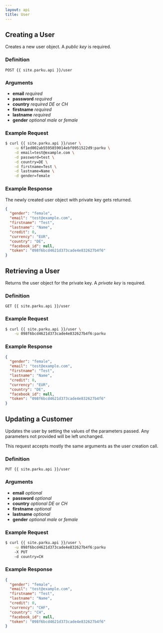 ```yaml
---
layout: api
title: User
---
```


## Creating a User

Creates a new user object. A _public key_ is required.

### Definition

```
POST {{ site.parku.api }}/user
```

### Arguments

* __email__ _required_
* __password__ _required_
* __country__ _required_
  _DE_ or _CH_
* __firstname__ _required_
* __lastname__ _required_
* __gender__ _optional_
  _male_ or _female_

### Example Request

```sh
$ curl {{ site.parku.api }}/user \
    -u 6f1ed002ab5595859014ebf0951522d9:parku \
    -d email=test@example.com \
    -d password=test \
    -d country=DE \
    -d firstname=Test \
    -d lastname=Name \
    -d gender=female
```

### Example Response

The newly created user object with private key gets returned.

```json
{
  "gender": "female",
  "email": "test@example.com",
  "firstname": "Test",
  "lastname": "Name",
  "credit": 0,
  "currency": "EUR",
  "country": "DE",
  "facebook_id": null,
  "token": "098f6bcd4621d373cade4e832627b4f6"
}
```


## Retrieving a User

Returns the user object for the private key. A _private key_ is required.

### Definition

```
GET {{ site.parku.api }}/user
```

### Example Request

```sh
$ curl {{ site.parku.api }}/user \
    -u 098f6bcd4621d373cade4e832627b4f6:parku
```

### Example Response

```json
{
  "gender": "female",
  "email": "test@example.com",
  "firstname": "Test",
  "lastname": "Name",
  "credit": 0,
  "currency": "EUR",
  "country": "DE",
  "facebook_id": null,
  "token": "098f6bcd4621d373cade4e832627b4f6"
}
```


## Updating a Customer

Updates the user by setting the values of the parameters passed. Any parameters not provided will be left unchanged.

This request accepts mostly the same arguments as the user creation call.

### Definition

````
PUT {{ site.parku.api }}/user
````

### Arguments

* __email__ _optional_
* __password__ _optional_
* __country__ _optional_
  _DE_ or _CH_
* __firstname__ _optional_
* __lastname__ _optional_
* __gender__ _optional_
  _male_ or _female_

### Example Request

```sh
$ curl {{ site.parku.api }}/user \
    -u 098f6bcd4621d373cade4e832627b4f6:parku
    -X PUT
    -d country=CH
```

### Example Response

```json
{
  "gender": "female",
  "email": "test@example.com",
  "firstname": "Test",
  "lastname": "Name",
  "credit": 0,
  "currency": "CHF",
  "country": "CH",
  "facebook_id": null,
  "token": "098f6bcd4621d373cade4e832627b4f6"
}
```
